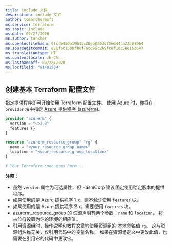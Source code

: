 ```yaml
---
title: include 文件
description: include 文件
author: tomarchermsft
ms.service: terraform
ms.topic: include
ms.date: 09/27/2020
ms.author: tarcher
ms.openlocfilehash: 9fcde450a19515c38eb6653d75e644ca23d08964
ms.sourcegitcommit: e20f6c150bfb0f76cd99c269fcef1dc5ee1ab647
ms.translationtype: HT
ms.contentlocale: zh-CN
ms.lasthandoff: 09/28/2020
ms.locfileid: "91401534"
---
```

## <a name="create-a-base-terraform-configuration-file"></a>创建基本 Terraform 配置文件

指定提供程序即可开始使用 Terraform 配置文件。 使用 Azure 时，你将在 `provider` 块中指定 [Azure 提供程序 (azurerm)](https://www.terraform.io/docs/providers/azurerm/index.html)。

```terraform
provider "azurerm" {
  version = "~>2.0"
  features {}
}

resource "azurerm_resource_group" "rg" {
  name = "<your_resource_group_name>"
  location = "<your_resource_group_location>"
}

# Your Terraform code goes here...

```

**注释**：

- 虽然 `version` 属性为可选属性，但 HashiCorp 建议固定使用给定版本的提供程序。 
- 如果使用的是 Azure 提供程序 1.x，则不允许使用 `features` 块。
- 如果使用的是 Azure 提供程序 2.x，需要使用 `features` 块。
- [azurerm_resource_group](https://www.terraform.io/docs/providers/azurerm/r/resource_group.html) 的 [资源声明](https://www.terraform.io/docs/configuration/resources.html)有两个参数：`name` 和 `location`。 将占位符设置为你的环境的相应值。
- 引用资源组时，操作说明和教程文章均使用资源组的 [本地命名值](https://www.terraform.io/docs/configuration/expressions.html#references-to-named-values) `rg`。 这与资源组名称无关，仅引用代码中的变量名称。 如果在资源组定义中更改此值，也需要在引用它的代码中更改它。
